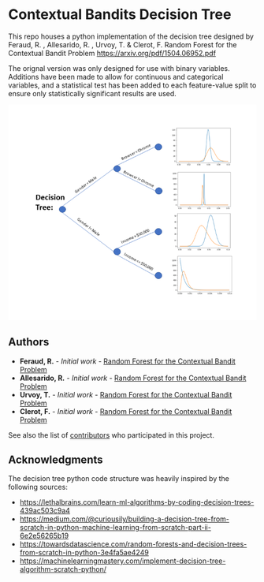 # Contextual Bandits Decision Tree

This repo houses a python implementation of the decision tree designed by
Feraud, R. , Allesarido, R. , Urvoy, T. & Clerot, F.
Random Forest for the Contextual Bandit Problem
https://arxiv.org/pdf/1504.06952.pdf

The orignal version was only designed for use with binary variables.
Additions have been made to allow for continuous and categorical variables,
and a statistical test has been added to each feature-value split to ensure only statistically significant results are used.


![](decision_tree.png)


## Authors
* **Feraud, R.** - *Initial work* - [Random Forest for the Contextual Bandit Problem](https://arxiv.org/pdf/1504.06952.pdf)
* **Allesarido, R.** - *Initial work* - [Random Forest for the Contextual Bandit Problem](https://arxiv.org/pdf/1504.06952.pdf)
* **Urvoy, T.** - *Initial work* - [Random Forest for the Contextual Bandit Problem](https://arxiv.org/pdf/1504.06952.pdf)
* **Clerot, F.** - *Initial work* - [Random Forest for the Contextual Bandit Problem](https://arxiv.org/pdf/1504.06952.pdf)

See also the list of [contributors](https://github.com/your/project/contributors) who participated in this project.

## Acknowledgments
The decision tree python code structure was heavily inspired by the following sources:

* https://lethalbrains.com/learn-ml-algorithms-by-coding-decision-trees-439ac503c9a4
* https://medium.com/@curiousily/building-a-decision-tree-from-scratch-in-python-machine-learning-from-scratch-part-ii-6e2e56265b19
* https://towardsdatascience.com/random-forests-and-decision-trees-from-scratch-in-python-3e4fa5ae4249
* https://machinelearningmastery.com/implement-decision-tree-algorithm-scratch-python/
